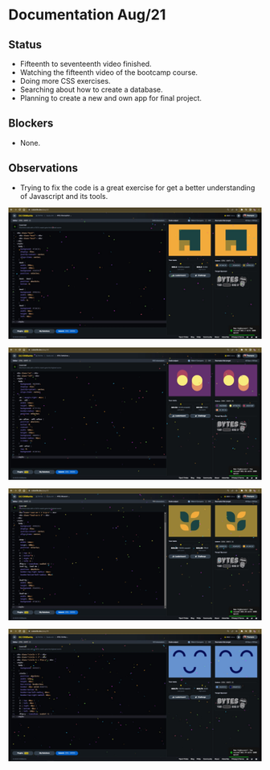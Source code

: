 # Documentation Aug/21

## Status

* Fifteenth to seventeenth video finished.
* Watching the fifteenth video of the bootcamp course.
* Doing more CSS exercises.
* Searching about how to create a database.
* Planning to create a new and own app for final project.

## Blockers

* None.

## Observations

* Trying to fix the code is a great exercise for get a better understanding of Javascript and its tools.

![evidence1](Images/Aug211.jpg "Haciendo ejercicios")

![evidence1](Images/Aug212.jpg "Haciendo ejercicios")

![evidence1](Images/Aug213.jpg "Haciendo ejercicios")

![evidence1](Images/Aug214.jpg "Haciendo ejercicios")